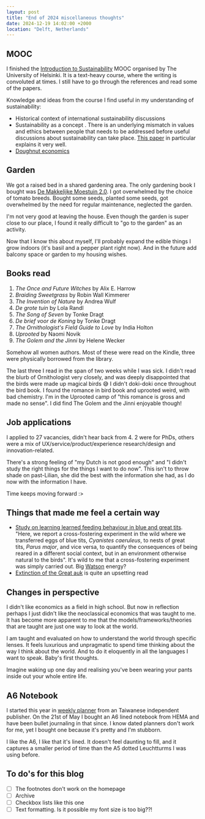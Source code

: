 ```yaml
---
layout: post
title: "End of 2024 miscellaneous thoughts"
date: 2024-12-19 14:02:00 +2000
location: "Delft, Netherlands"
---
```


## MOOC
I finished the [Introduction to Sustainability](https://courses.mooc.fi/org/uh-inar/courses/introduction-to-sustainability) MOOC organised by The University of Helsinki. It is a text-heavy course, where the writing is convoluted at times. I still have to go through the references and read some of the papers.

Knowledge and ideas from the course I find useful in my understanding of sustainability:
- Historical context of international sustainability discussions
- Sustainability as a concept . There is an underlying mismatch in values and ethics between people that needs to be addressed before useful discussions about sustainability can take place. [This paper](https://www.sciencedirect.com/science/article/abs/pii/S0921800904000175) in particular explains it very well.
- [Doughnut economics](https://doughnuteconomics.org/about-doughnut-economics)

## Garden
We got a raised bed in a shared gardening area. The only gardening book I bought was [De Makkelijke Moestuin 2.0](https://makkelijkemoestuin.nl/shop/boeken/boek-de-makkelijke-moestuin-20). I got overwhelmed by the choice of tomato breeds. Bought some seeds, planted some seeds, got overwhelmed by the need for regular maintenance, neglected the garden.

I'm not very good at leaving the house. Even though the garden is super close to our place, I found it really difficult to "go to the garden" as an activity. 

Now that I know this about myself, I'll probably expand the edible things I grow indoors (it's basil and a pepper plant right now). And in the future add balcony space or garden to my housing wishes.

## Books read
1. *The Once and Future Witches* by Alix E. Harrow
2. *Braiding Sweetgrass* by Robin Wall Kimmerer
3. *The Invention of Nature* by Andrea Wulf
4. *De grote tuin* by Lola Randl
5. *The Song of Seven* by Tonke Dragt
6. *De brief voor de Koning* by Tonke Dragt
7. *The Ornithologist's Field Guide to Love* by India Holton
8. *Uprooted* by Naomi Novik
9. *The Golem and the Jinni* by Helene Wecker

Somehow all women authors. Most of these were read on the Kindle, three were physically borrowed from the library.

The last three I read in the span of two weeks while I was sick. I didn't read the blurb of Ornithologist very closely, and was deeply disappointed that the birds were made up magical birds 😅 I didn't doki-doki once throughout the bird book. I found the romance in bird book and uprooted weird, with bad chemistry. I'm in the Uprooted camp of "this romance is gross and made no sense". I did find The Golem and the Jinni enjoyable though!

## Job applications
I applied to 27 vacancies, didn't hear back from 4. 2 were for PhDs, others were a mix of UX/service/product/experience research/design and innovation-related.

There's a strong feeling of "my Dutch is not good enough" and "I didn't study the right things for the things I want to do now". This isn't to throw shade on past-Lilian, she did the best with the information she had, as I do now with the information I have. 

Time keeps moving forward :>

## Things that made me feel a certain way
- [Study on learning learned feeding behaviour in blue and great tits](https://pmc.ncbi.nlm.nih.gov/articles/PMC1679873/). "Here, we report a cross-fostering experiment in the wild where we transferred eggs of blue tits, _Cyanistes caeruleus_, to nests of great tits, _Parus major_, and vice versa, to quantify the consequences of being reared in a different social context, but in an environment otherwise natural to the birds". It's wild to me that a cross-fostering experiment was simply carried out. Big [Watson](https://en.wikipedia.org/wiki/Little_Albert_experiment) energy?
- [Extinction of the Great auk](https://en.wikipedia.org/wiki/Great_auk#Extinction) is quite an upsetting read

## Changes in perspective
I didn't like economics as a field in high school. But now in reflection perhaps I just didn't like the neoclassical economics that was taught to me. It has become more apparent to me that the models/frameworks/theories that are taught are just one way to look at the world.

I am taught and evaluated on how to understand the world through specific lenses. It feels luxurious and unpragmatic to spend time thinking about the way I think about the world. And to do it eloquently in all the languages I want to speak. Baby's first thoughts.

Imagine waking up one day and realising you've been wearing your pants inside out your whole entire life.
## A6 Notebook
I started this year in [weekly planner](https://baconpress.waca.ec/product/detail/1706596) from an Taiwanese independent publisher. On the 21st of May I bought an A6 lined notebook from HEMA and have been bullet journaling in that since. I know dated planners don't work for me, yet I bought one because it's pretty and I'm stubborn. 

I like the A6, I like that it's lined. It doesn't feel daunting to fill, and it captures a smaller period of time than the A5 dotted Leuchtturms I was using before.

## To do's for this blog
- [ ] The footnotes don't work on the homepage
- [ ] Archive
- [ ] Checkbox lists like this one
- [ ] Text formatting. Is it possible my font size is too big??!
